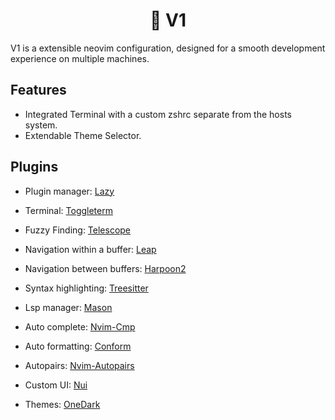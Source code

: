 <h1 align="center">🌸 V1</h1>

V1 is a extensible neovim configuration, designed for a smooth development experience on multiple machines.

## Features

- Integrated Terminal with a custom zshrc separate from the hosts system.
- Extendable Theme Selector.

## Plugins

- Plugin manager: [Lazy](https://github.com/folke/lazy.nvim)

- Terminal: [Toggleterm](https://github.com/akinsho/toggleterm.nvim)

- Fuzzy Finding: [Telescope](https://github.com/nvim-telescope/telescope.nvim)

- Navigation within a buffer: [Leap](https://github.com/ggandor/leap.nvim)

- Navigation between buffers: [Harpoon2](https://github.com/ThePrimeagen/harpoon)

- Syntax highlighting: [Treesitter](https://github.com/nvim-treesitter/nvim-treesitter)

- Lsp manager: [Mason](https://github.com/williamboman/mason.nvim)

- Auto complete: [Nvim-Cmp](https://github.com/hrsh7th/nvim-cmp)

- Auto formatting: [Conform](https://github.com/stevearc/conform.nvim)

- Autopairs: [Nvim-Autopairs](https://github.com/windwp/nvim-autopairs)

- Custom UI: [Nui](https://github.com/MunifTanjim/nui.nvim)

- Themes: [OneDark](https://github.com/navarasu/onedark.nvim)
